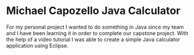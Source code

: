 Michael Capozello Java Calculator 
===============

For my personal project I wanted to do something in Java since my team and I have been learning it in order to complete our capstone project. With the help of a video tutorial I was able to create a simple Java calculator application using Eclipse. 
